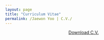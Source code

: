 ```yaml
---
layout: page
title: "Curriculum Vitae"
permalink: /Jaewon Yoo | C.V./
---
```


<p align="center">
  <a href="http://bit.ly/2FPNvoK" target="_blank">Download C.V.</a>
</p>
